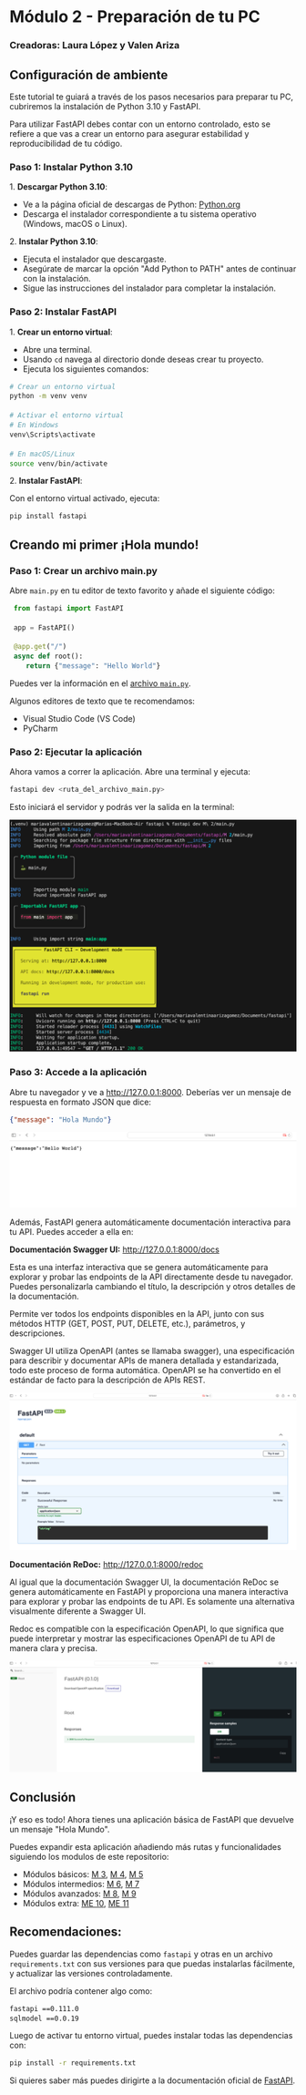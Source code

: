 # Módulo 2 - Preparación de tu PC

### Creadoras: Laura López y Valen Ariza

## Configuración de ambiente

Este tutorial te guiará a través de los pasos necesarios para preparar tu PC, cubriremos la instalación de Python 3.10 y FastAPI.

Para utilizar FastAPI debes contar con un entorno controlado, esto se refiere a que vas a crear un entorno para asegurar estabilidad y reproducibilidad de tu código.

### Paso 1: Instalar Python 3.10

1.⁠ ⁠**Descargar Python 3.10**:

- Ve a la página oficial de descargas de Python: [Python.org](https://www.python.org/downloads/)
- Descarga el instalador correspondiente a tu sistema operativo (Windows, macOS o Linux).

2.⁠ ⁠**Instalar Python 3.10**:

- Ejecuta el instalador que descargaste.
- Asegúrate de marcar la opción "Add Python to PATH" antes de continuar con la instalación.
- Sigue las instrucciones del instalador para completar la instalación.

### Paso 2: Instalar FastAPI

1.⁠ ⁠**Crear un entorno virtual**:

- Abre una terminal.
- Usando `cd` navega al directorio donde deseas crear tu proyecto.
- Ejecuta los siguientes comandos:

```bash
# Crear un entorno virtual
python -m venv venv

# Activar el entorno virtual
# En Windows
venv\Scripts\activate

# En macOS/Linux
source venv/bin/activate
```

2.⁠ ⁠**Instalar FastAPI**:

Con el entorno virtual activado, ejecuta:

```bash
pip install fastapi
```

## Creando mi primer ¡Hola mundo!

### Paso 1: Crear un archivo main.py

 Abre `main.py` en tu editor de texto favorito y añade el siguiente código:

```python
 from fastapi import FastAPI

 app = FastAPI()

 @app.get("/")
 async def root():
    return {"message": "Hello World"}
```

Puedes ver la información en el [archivo `main.py`](./main.py).

Algunos editores de texto que te recomendamos:

- Visual Studio Code (VS Code)
- PyCharm

### Paso 2: Ejecutar la aplicación

Ahora vamos a correr la aplicación. Abre una terminal y ejecuta:

```bash
fastapi dev <ruta_del_archivo_main.py>
```

Esto iniciará el servidor y podrás ver la salida en la terminal:

![](./images/execute_app.png)

### Paso 3: Accede a la aplicación

Abre tu navegador y ve a http://127.0.0.1:8000. Deberías ver un mensaje de respuesta en formato JSON que dice:

```JSON
{"message": "Hola Mundo"}
```

![](./images/result.png)

Además, FastAPI genera automáticamente documentación interactiva para tu API. Puedes acceder a ella en:

**Documentación Swagger UI:** http://127.0.0.1:8000/docs

Esta es una interfaz interactiva que se genera automáticamente para explorar y probar las endpoints de la API directamente desde tu navegador. Puedes personalizarla cambiando el título, la descripción y otros detalles de la documentación.

Permite ver todos los endpoints disponibles en la API, junto con sus métodos HTTP (GET, POST, PUT, DELETE, etc.), parámetros, y descripciones.

Swagger UI utiliza OpenAPI (antes se llamaba swagger), una especificación para describir y documentar APIs de manera detallada y estandarizada, todo este proceso de forma automática. OpenAPI se ha convertido en el estándar de facto para la descripción de APIs REST.

![](./images/docs.png)

**Documentación ReDoc:** http://127.0.0.1:8000/redoc

Al igual que la documentación Swagger UI, la documentación ReDoc se genera automáticamente en FastAPI y proporciona una manera interactiva para explorar y probar las endpoints de tu API. Es solamente una alternativa visualmente diferente a Swagger UI.

Redoc es compatible con la especificación OpenAPI, lo que significa que puede interpretar y mostrar las especificaciones OpenAPI de tu API de manera clara y precisa.

![](./images/redocs.png)

## Conclusión

¡Y eso es todo! Ahora tienes una aplicación básica de FastAPI que devuelve un mensaje "Hola Mundo".

Puedes expandir esta aplicación añadiendo más rutas y funcionalidades siguiendo los modulos de este repositorio:

- Módulos básicos: [M 3](../M%203/guia-modulo3.md), [M 4](../M%204/guia-modulo4.md), [M 5](../M%205/guia-modulo5.md)
- Módulos intermedios: [M 6](../M%206/guia-modulo6.md), [M 7](../M%207/guia-modulo7.md)
- Módulos avanzados: [M 8](../M%208/guia-modulo8.md), [M 9](../M%209/guia-modulo9.md)
- Módulos extra: [ME 10](../ME%2010/guia-modulo10.md), [ME 11](../ME%2011/guia-modulo11.md)

## Recomendaciones:

Puedes guardar las dependencias como `fastapi` y otras en un archivo `requirements.txt` con sus versiones para que puedas instalarlas fácilmente, y actualizar las versiones controladamente.

El archivo podría contener algo como:

```txt
fastapi ==0.111.0
sqlmodel ==0.0.19
```

Luego de activar tu entorno virtual, puedes instalar todas las dependencias con:

```bash
pip install -r requirements.txt
```

Si quieres saber más puedes dirigirte a la documentación oficial de [FastAPI](https://fastapi.tiangolo.com/learn/).